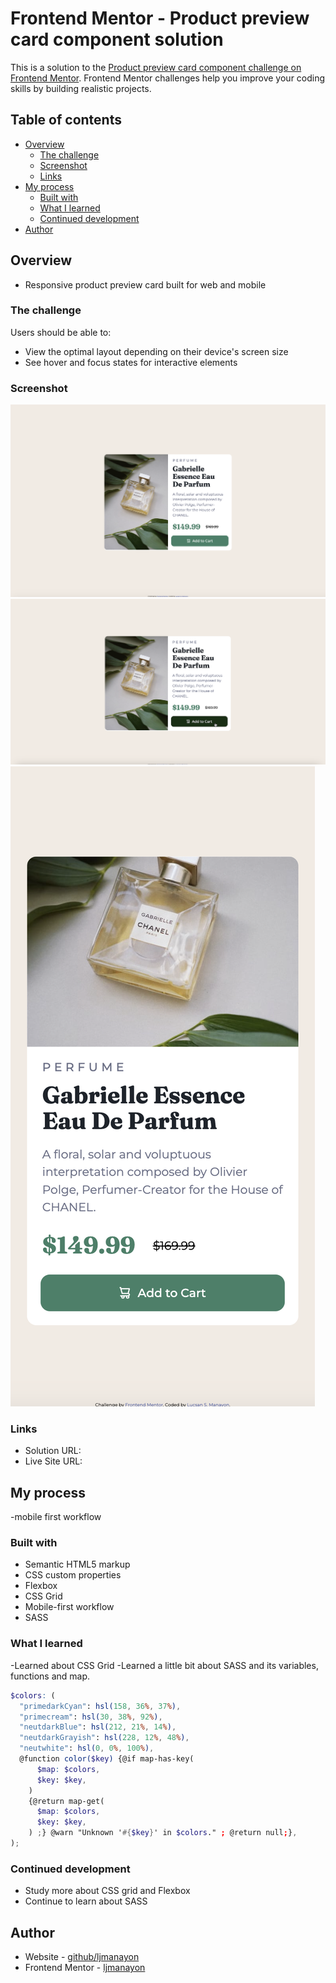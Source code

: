 # Frontend Mentor - Product preview card component solution

This is a solution to the [Product preview card component challenge on Frontend Mentor](https://www.frontendmentor.io/challenges/product-preview-card-component-GO7UmttRfa). Frontend Mentor challenges help you improve your coding skills by building realistic projects.

## Table of contents

- [Overview](#overview)
  - [The challenge](#the-challenge)
  - [Screenshot](#screenshot)
  - [Links](#links)
- [My process](#my-process)
  - [Built with](#built-with)
  - [What I learned](#what-i-learned)
  - [Continued development](#continued-development)
- [Author](#author)

## Overview

- Responsive product preview card built for web and mobile

### The challenge

Users should be able to:

- View the optimal layout depending on their device's screen size
- See hover and focus states for interactive elements

### Screenshot

![desktop](screenshots/desktop.png)
![active](screenshots/active.png)
![mobile](screenshots/mobile.png)

### Links

- Solution URL: []()
- Live Site URL: []()

## My process

-mobile first workflow

### Built with

- Semantic HTML5 markup
- CSS custom properties
- Flexbox
- CSS Grid
- Mobile-first workflow
- SASS

### What I learned

-Learned about CSS Grid
-Learned a little bit about SASS and its variables, functions and map.

```scss
$colors: (
  "primedarkCyan": hsl(158, 36%, 37%),
  "primecream": hsl(30, 38%, 92%),
  "neutdarkBlue": hsl(212, 21%, 14%),
  "neutdarkGrayish": hsl(228, 12%, 48%),
  "neutwhite": hsl(0, 0%, 100%),
  @function color($key) {@if map-has-key(
      $map: $colors,
      $key: $key,
    )
    {@return map-get(
      $map: $colors,
      $key: $key,
    ) ;} @warn "Unknown '#{$key}' in $colors." ; @return null;},
);
```

### Continued development

- Study more about CSS grid and Flexbox
- Continue to learn about SASS

## Author

- Website - [github/ljmanayon](https://github.com/ljmanayon)
- Frontend Mentor - [ljmanayon](https://www.frontendmentor.io/profile/ljmanayon)

